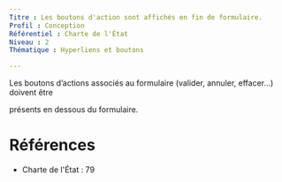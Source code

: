 ```yaml
---
Titre : Les boutons d'action sont affichés en fin de formulaire.
Profil : Conception
Référentiel : Charte de l'État
Niveau : 2
Thématique : Hyperliens et boutons

---
```

Les boutons d’actions associés au formulaire (valider, annuler, effacer…) doivent être

présents en dessous du formulaire.

# Références

*   Charte de l'État : 79